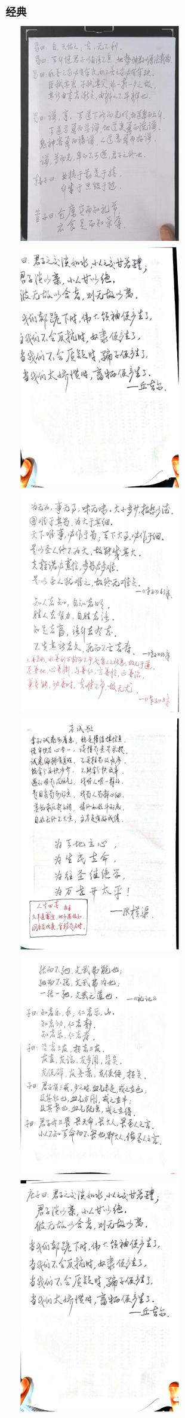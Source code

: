 # 经典

<figure><img src="../.gitbook/assets/2023-06-06_14-21-346e89cce4b7f847e7b45cac66ad75054d.jpg" alt=""><figcaption></figcaption></figure>

<figure><img src="../.gitbook/assets/74e622a700494f0a90564a8c067d0bfb.jpg" alt=""><figcaption></figcaption></figure>

<figure><img src="../.gitbook/assets/8a124e59a20b4cbd948de22f4776d1a9.jpg" alt=""><figcaption></figcaption></figure>

<figure><img src="../.gitbook/assets/7df87b7edb654dfba8e4fc6483f2a7c8.jpg" alt=""><figcaption></figcaption></figure>

<figure><img src="../.gitbook/assets/eb5d8a4b3f0442da9735ca48db5f2a1e.jpg" alt=""><figcaption></figcaption></figure>

<figure><img src="../.gitbook/assets/e2148bc1da634478bd46fb0b4649b30c.jpg" alt=""><figcaption></figcaption></figure>
